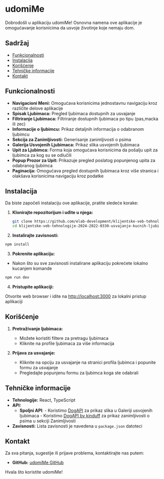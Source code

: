 # udomiMe

Dobrodošli u aplikaciju udomiMe! Osnovna namena ove aplikacije je omogućavanje korisnicima da usvoje životinje koje nemaju dom.

## Sadržaj
- [Funkcionalnosti](#funkcionalnosti)
- [Instalacija](#instalacija)
- [Korišćenje](#korišćenje)
- [Tehničke informacije](#tehničke-informacije)
- [Kontakt](#kontakt)

## **Funkcionalnosti**
- **Navigacioni Meni:** Omogućava korisnicima jednostavnu navigaciju kroz različite delove aplikacije
- **Spisak Ljubimaca:** Pregled ljubimaca dostupnih za usvajanje
- **Filtriranje Ljubimaca:** Filtriranje dostupnih ljubimaca po tipu (pas,macka ili zec)
- **Informacije o ljubimcu:** Prikaz detaljnih informacija o odabranom ljubimcu
- **Sekcija za Zanimljivosti:** Generisanje zanimljivosti o psima
- **Galerija Usvojenih Ljubimaca:** Prikaz slika usvojenih ljubimaca
- **Upit za Ljubimca:** Forma koja omogućava korisnicima da pošalju upit za ljubimca za kog su se odlučili
- **Popup Prozor za Upit:** Prikazuje pregled poslatog popunjenog upita za odabranog ljubimca
- **Paginacija:** Omogućava pregled dostupnih ljubimaca kroz više stranica i olakšava korisnicima navigaciju kroz podatke

## **Instalacija**

Da biste započeli instalaciju ove aplikacije, pratite sledeće korake:

1. **Klonirajte repozitorijum i uđite u njega:**

   ```bash
   git clone https://github.com/elab-development/klijentske-veb-tehnologije-2024-2022-0330-usvajanje-kucnih-ljubimaca.git
   cd klijentske-veb-tehnologije-2024-2022-0330-usvajanje-kucnih-ljubimaca
   ```
2. **Instalirajte zavisnosti:**

  ```bash
  npm install
  ```

3. **Pokrenite aplikaciju:**
  - Nakon što su sve zavisnosti instalirane aplikaciju pokrećete lokalno kucanjem komande

  ```bash
  npm run dev
  ```
4. **Pristupite aplikaciji:**

  Otvorite web browser i idite na [http://localhost:3000](http://localhost:3000) za lokalni pristup aplikaciji

## **Korišćenje**

1. **Pretraživanje ljubimaca:**

    - Možete koristiti filtere za pretragu ljubimaca
    - Kliknite na profile ljubimaca za više informacija

2. **Prijava za usvajanje:**

    - Kliknite na opciju za usvajanje na stranici profila ljubimca i popunite formu za usvajanje
    - Pregledajte popunjenu formu za ljubimca koga ste odabrali

## **Tehničke informacije**
- **Tehnologije:** React, TypeScript
- **API:** 
  - **Spoljni API**: 
        - Koristimo [DogAPI](https://dog.ceo/dog-api/) za prikaz slika u Galeriji usvojenih ljubimaca
        - Koristimo [DogAPI by kinduff](https://dogapi.dog/) za prikaz zanimljivosti o psima u sekciji Zanimljivosti
- **Zavisnosti:** Lista zavisnosti je navedena u `package.json` datoteci

## **Kontakt**

Za sva pitanja, sugestije ili prijave problema, kontaktirajte nas putem:

- **GitHub:** [udomiMe GitHub](https://github.com/elab-development/klijentske-veb-tehnologije-2024-2022-0330-usvajanje-kucnih-ljubimaca.git)

Hvala što koristite udomiMe!


